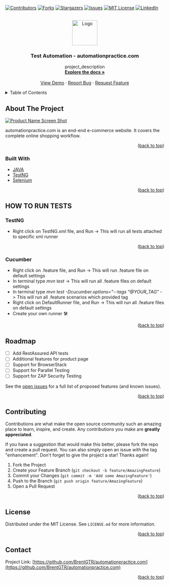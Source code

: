 <div id="top"></div>
<!--
*** Thanks for checking out the Best-README-Template. If you have a suggestion
*** that would make this better, please fork the repo and create a pull request
*** or simply open an issue with the tag "enhancement".
*** Don't forget to give the project a star!
*** Thanks again! Now go create something AMAZING! :D
-->



<!-- PROJECT SHIELDS -->
<!--
*** I'm using markdown "reference style" links for readability.
*** Reference links are enclosed in brackets [ ] instead of parentheses ( ).
*** See the bottom of this document for the declaration of the reference variables
*** for contributors-url, forks-url, etc. This is an optional, concise syntax you may use.
*** https://www.markdownguide.org/basic-syntax/#reference-style-links
-->
[![Contributors][contributors-shield]][contributors-url]
[![Forks][forks-shield]][forks-url]
[![Stargazers][stars-shield]][stars-url]
[![Issues][issues-shield]][issues-url]
[![MIT License][license-shield]][license-url]
[![LinkedIn][linkedin-shield]][linkedin-url]



<!-- PROJECT LOGO -->
<br />
<div align="center">
  <a href="https://media-exp1.licdn.com/dms/image/C4E12AQHebe3ks-J8KA/article-cover_image-shrink_720_1280/0/1623922583225?e=2147483647&v=beta&t=wO8cplSxGqN48TU1z6RquQKQq_u3QZeMsJ90RsJFYhI">
    <img src="images/logo.png" alt="Logo" width="80" height="80">
  </a>

<h3 align="center">Test Automation - automationpractice.com</h3>

  <p align="center">
    project_description
    <br />
    <a href="https://github.com/BrentGTR/automationpractice.com"><strong>Explore the docs »</strong></a>
    <br />
    <br />
    <a href="https://github.com/BrentGTR/automationpractice.com">View Demo</a>
    ·
    <a href="https://github.com/BrentGTR/automationpractice.com/issues">Report Bug</a>
    ·
    <a href="https://github.com/BrentGTR/automationpractice.com/issues">Request Feature</a>
  </p>
</div>



<!-- TABLE OF CONTENTS -->
<details>
  <summary>Table of Contents</summary>
  <ol>
    <li>
      <a href="#about-the-project">About The Project</a>
      <ul>
        <li><a href="#built-with">Built With Java + TestNG + Selenium</a></li>
      </ul>
    </li>
    <li>
      <a href="#getting-started">Getting Started</a>
      <ul>
        <li><a href="#prerequisites">Prerequisites</a></li>
        <li><a href="#installation">Installation</a></li>
      </ul>
    </li>
    <li><a href="#usage">Usage</a></li>
    <li><a href="#roadmap">Roadmap</a></li>
    <li><a href="#contributing">Contributing</a></li>
    <li><a href="#license">License</a></li>
    <li><a href="#contact">Contact</a></li>
    <li><a href="#acknowledgments">Acknowledgments</a></li>
  </ol>
</details>



<!-- ABOUT THE PROJECT -->
## About The Project

[![Product Name Screen Shot][product-screenshot]](http://automationpractice.com/modules/themeconfigurator/img/banner-img7.jpg)

automationpractice.com is an end-end e-commerce website. It covers the complete online shopping workflow.

<p align="right">(<a href="#top">back to top</a>)</p>



### Built With

* [JAVA](https://www.java.com/en/)
* [TestNG](https://testng.org/)
* [Selenium](https://www.selenium.dev/)

<p align="right">(<a href="#top">back to top</a>)</p>



<!-- GETTING STARTED -->
## HOW TO RUN TESTS

### TestNG

* Right click on TestNG.xml file, and Run -> This will run all tests attached to specific xml runner

<p align="right">(<a href="#top">back to top</a>)</p>

### Cucumber

* Right click on .feature file, and Run -> This will run .feature file on default settings
* In terminal type <i>mvn test</i> -> This will run all .feature files on default settings
* In terminal type <i> mvn test -Dcucumber.options="--tags "@YOUR_TAG"</i> -> This will run all .feature scenarios which provided tag
* Right click on DefaultRunner file, and Run -> This will run all .feature files on default settings
* Create your own runner 🛠️

<p align="right">(<a href="#top">back to top</a>)</p>



<!-- ROADMAP -->
## Roadmap
 
- [ ] Add RestAssured API tests
- [ ] Additional features for product page
- [ ] Support for BrowserStack
- [ ] Support for Parallel Testing
- [ ] Support for ZAP Security Testing

See the [open issues](https://github.com/BrentGTR/automationpractice.com/issues) for a full list of proposed features (and known issues).

<p align="right">(<a href="#top">back to top</a>)</p>



<!-- CONTRIBUTING -->
## Contributing

Contributions are what make the open source community such an amazing place to learn, inspire, and create. Any contributions you make are **greatly appreciated**.

If you have a suggestion that would make this better, please fork the repo and create a pull request. You can also simply open an issue with the tag "enhancement".
Don't forget to give the project a star! Thanks again!

1. Fork the Project
2. Create your Feature Branch (`git checkout -b feature/AmazingFeature`)
3. Commit your Changes (`git commit -m 'Add some AmazingFeature'`)
4. Push to the Branch (`git push origin feature/AmazingFeature`)
5. Open a Pull Request

<p align="right">(<a href="#top">back to top</a>)</p>


<!-- LICENSE -->
## License

Distributed under the MIT License. See `LICENSE.md` for more information.

<p align="right">(<a href="#top">back to top</a>)</p>



<!-- CONTACT -->
## Contact

Project Link: [https://github.com/BrentGTR/automationpractice.com](https://github.com/BrentGTR/automationpractice.com)
<p align="right">(<a href="#top">back to top</a>)</p>

<!-- MARKDOWN LINKS & IMAGES -->
<!-- https://www.markdownguide.org/basic-syntax/#reference-style-links -->
[contributors-shield]: https://img.shields.io/github/contributors/github_username/repo_name.svg?style=for-the-badge
[contributors-url]: https://github.com/github_username/repo_name/graphs/contributors
[forks-shield]: https://img.shields.io/github/forks/github_username/repo_name.svg?style=for-the-badge
[forks-url]: https://github.com/github_username/repo_name/network/members
[stars-shield]: https://img.shields.io/github/stars/github_username/repo_name.svg?style=for-the-badge
[stars-url]: https://github.com/github_username/repo_name/stargazers
[issues-shield]: https://img.shields.io/github/issues/github_username/repo_name.svg?style=for-the-badge
[issues-url]: https://github.com/github_username/repo_name/issues
[license-shield]: https://img.shields.io/github/license/github_username/repo_name.svg?style=for-the-badge
[license-url]: https://github.com/github_username/repo_name/blob/master/LICENSE.txt
[linkedin-shield]: https://img.shields.io/badge/-LinkedIn-black.svg?style=for-the-badge&logo=linkedin&colorB=555
[linkedin-url]: https://www.linkedin.com/in/brent-singh-83221913/
[product-screenshot]: http://automationpractice.com/modules/themeconfigurator/img/banner-img7.jpg